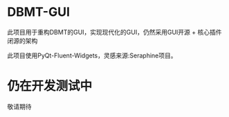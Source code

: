 # DBMT-GUI

此项目用于重构DBMT的GUI，实现现代化的GUI，仍然采用GUI开源 + 核心插件闭源的架构

此项目使用PyQt-Fluent-Widgets，灵感来源:Seraphine项目。

# 仍在开发测试中
敬请期待

